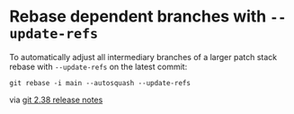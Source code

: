 # Rebase dependent branches with `--update-refs`

To automatically adjust all intermediary branches of a larger patch stack rebase with `--update-refs` on the latest commit:

```
git rebase -i main --autosquash --update-refs
```

via [git 2.38 release notes](https://github.blog/2022-10-03-highlights-from-git-2-38/#rebase-dependent-branches-with-update-refs)

